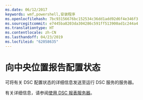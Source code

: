 ```yaml
---
ms.date: 06/12/2017
keywords: wmf,powershell,安装程序
ms.openlocfilehash: 7bc93156676bc152534c36dd1add92d6f4e346f3
ms.sourcegitcommit: e7445ba8203da304286c591ff513900ad1c244a4
ms.translationtype: HT
ms.contentlocale: zh-CN
ms.lasthandoff: 04/23/2019
ms.locfileid: "62058635"
---
```

# <a name="report-configuration-status-to-central-location"></a>向中央位置报告配置状态

可将有关 DSC 配置状态的详细信息发送至运行 DSC 服务的服务器。

有关详细信息，请参阅[使用 DSC 报表服务器](https://msdn.microsoft.com/powershell/dsc/reportserver)。
